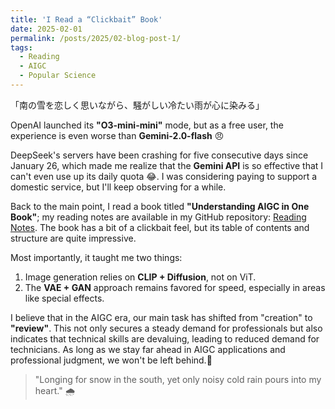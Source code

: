 ```yaml
---
title: 'I Read a “Clickbait” Book'
date: 2025-02-01
permalink: /posts/2025/02-blog-post-1/
tags:
  - Reading
  - AIGC
  - Popular Science
---
```


「南の雪を恋しく思いながら、騒がしい冷たい雨が心に染みる」

OpenAI launched its **"O3-mini-mini"** mode, but as a free user, the experience is even worse than **Gemini-2.0-flash** 😠

DeepSeek's servers have been crashing for five consecutive days since January 26, which made me realize that the **Gemini API** is so effective that I can't even use up its daily quota 😂. I was considering paying to support a domestic service, but I'll keep observing for a while.

Back to the main point, I read a book titled **"Understanding AIGC in One Book"**; my reading notes are available in my GitHub repository: [Reading Notes](https://github.com/5z2j0y/Reading-Notes/blob/main/Light-Reading/Get-to-Know-AIGC.md). The book has a bit of a clickbait feel, but its table of contents and structure are quite impressive.

Most importantly, it taught me two things:
1. Image generation relies on **CLIP + Diffusion**, not on ViT.
2. The **VAE + GAN** approach remains favored for speed, especially in areas like special effects.

I believe that in the AIGC era, our main task has shifted from "creation" to **"review"**. This not only secures a steady demand for professionals but also indicates that technical skills are devaluing, leading to reduced demand for technicians. As long as we stay far ahead in AIGC applications and professional judgment, we won't be left behind.🚀

> "Longing for snow in the south, yet only noisy cold rain pours into my heart." 🌧️